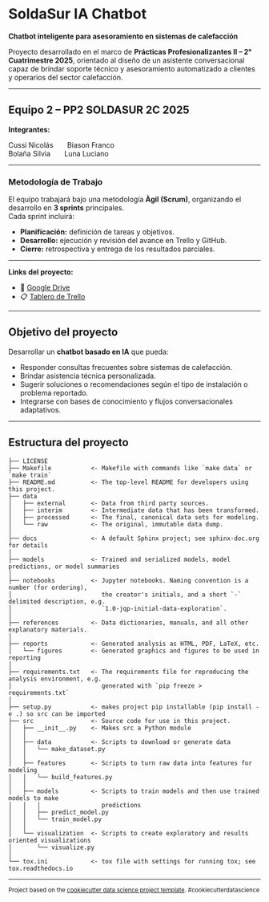 # SoldaSur IA Chatbot  

**Chatbot inteligente para asesoramiento en sistemas de calefacción**  

Proyecto desarrollado en el marco de **Prácticas Profesionalizantes II – 2° Cuatrimestre 2025**, orientado al diseño de un asistente conversacional capaz de brindar soporte técnico y asesoramiento automatizado a clientes y operarios del sector calefacción.

---

## Equipo 2 – PP2 SOLDASUR 2C 2025  

**Integrantes:**

Cussi Nicolás  Biason Franco  
Bolaña Silvia  Luna Luciano

---

### Metodología de Trabajo
El equipo trabajará bajo una metodología **Àgil (Scrum)**, organizando el desarrollo en **3 sprints** principales.  
Cada sprint incluirá:
- **Planificación:** definición de tareas y objetivos.  
- **Desarrollo:** ejecución y revisión del avance en Trello y GitHub.  
- **Cierre:** retrospectiva y entrega de los resultados parciales.
  
---

**Links del proyecto:**  
- 📁 [Google Drive](https://drive.google.com/drive/u/0/folders/1pU7Th3OKQLMJ6IEezuRPtt7Ufv3Yb6Xe)  
- 📋 [Tablero de Trello](https://trello.com/b/MdxyBFuU/equipo-2-pp2-soldasur-2c-2025)  

---

## Objetivo del proyecto  

Desarrollar un **chatbot basado en IA** que pueda:  
- Responder consultas frecuentes sobre sistemas de calefacción.  
- Brindar asistencia técnica personalizada.  
- Sugerir soluciones o recomendaciones según el tipo de instalación o problema reportado.  
- Integrarse con bases de conocimiento y flujos conversacionales adaptativos.  

---

## Estructura del proyecto  



    ├── LICENSE
    ├── Makefile           <- Makefile with commands like `make data` or `make train`
    ├── README.md          <- The top-level README for developers using this project.
    ├── data
    │   ├── external       <- Data from third party sources.
    │   ├── interim        <- Intermediate data that has been transformed.
    │   ├── processed      <- The final, canonical data sets for modeling.
    │   └── raw            <- The original, immutable data dump.
    │
    ├── docs               <- A default Sphinx project; see sphinx-doc.org for details
    │
    ├── models             <- Trained and serialized models, model predictions, or model summaries
    │
    ├── notebooks          <- Jupyter notebooks. Naming convention is a number (for ordering),
    │                         the creator's initials, and a short `-` delimited description, e.g.
    │                         `1.0-jqp-initial-data-exploration`.
    │
    ├── references         <- Data dictionaries, manuals, and all other explanatory materials.
    │
    ├── reports            <- Generated analysis as HTML, PDF, LaTeX, etc.
    │   └── figures        <- Generated graphics and figures to be used in reporting
    │
    ├── requirements.txt   <- The requirements file for reproducing the analysis environment, e.g.
    │                         generated with `pip freeze > requirements.txt`
    │
    ├── setup.py           <- makes project pip installable (pip install -e .) so src can be imported
    ├── src                <- Source code for use in this project.
    │   ├── __init__.py    <- Makes src a Python module
    │   │
    │   ├── data           <- Scripts to download or generate data
    │   │   └── make_dataset.py
    │   │
    │   ├── features       <- Scripts to turn raw data into features for modeling
    │   │   └── build_features.py
    │   │
    │   ├── models         <- Scripts to train models and then use trained models to make
    │   │   │                 predictions
    │   │   ├── predict_model.py
    │   │   └── train_model.py
    │   │
    │   └── visualization  <- Scripts to create exploratory and results oriented visualizations
    │       └── visualize.py
    │
    └── tox.ini            <- tox file with settings for running tox; see tox.readthedocs.io


--------

<p><small>Project based on the <a target="_blank" href="https://drivendata.github.io/cookiecutter-data-science/">cookiecutter data science project template</a>. #cookiecutterdatascience</small></p>
